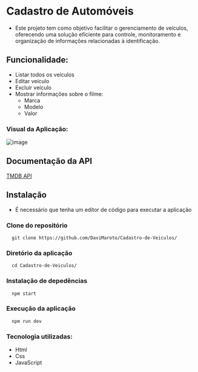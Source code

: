 # Cadastro de Automóveis 
- Este projeto tem como objetivo facilitar o gerenciamento de veículos, oferecendo uma solução eficiente para controle, monitoramento e organização de informações relacionadas à identificação.
## Funcionalidade:
- Listar todos os veículos 
- Editar veículo
- Excluir veículo
- Mostrar informações sobre o filme:
  - Marca
  - Modelo
  - Valor
    
### Visual da Aplicação:
![image](https://github.com/DaviMaroto/Cadastro-de-Veiculos/assets/78991972/d413f76b-a0f6-41b1-8c08-47a85eb7a7eb)

## Documentação da API
[TMDB API](https://developer.themoviedb.org/reference/intro/getting-started)

## Instalação

- É necessário que tenha um editor de código para executar a aplicação

### Clone do repositório 
```
  git clone https://github.com/DaviMaroto/Cadastro-de-Veiculos/
```
### Diretório da aplicação  
```
  cd Cadastro-de-Veiculos/
```
### Instalação de depedências
```
  npm start
```
### Execução da aplicação
```
  npm run dev
```
### Tecnologia utilizadas: 
- Html
- Css
- JavaScript
